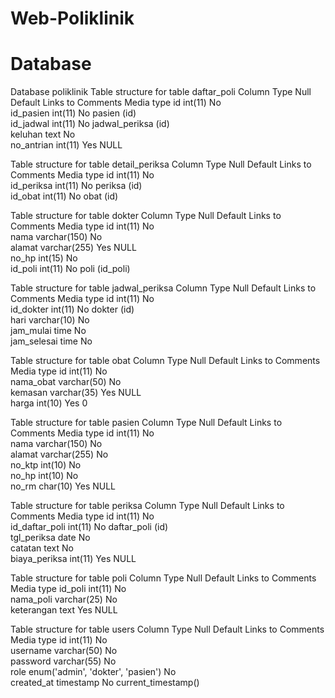 # Web-Poliklinik
# Database
Database poliklinik
Table structure for table daftar_poli
Column	Type	Null	Default	Links to	Comments	Media type
id	int(11)	No			
id_pasien	int(11)	No		pasien (id)		
id_jadwal	int(11)	No		jadwal_periksa (id)		
keluhan	text	No			
no_antrian	int(11)	Yes	NULL		

Table structure for table detail_periksa
Column	Type	Null	Default	Links to	Comments	Media type
id	int(11)	No			
id_periksa	int(11)	No		periksa (id)		
id_obat	int(11)	No		obat (id)		

Table structure for table dokter
Column	Type	Null	Default	Links to	Comments	Media type
id	int(11)	No			
nama	varchar(150)	No			
alamat	varchar(255)	Yes	NULL		
no_hp	int(15)	No			
id_poli	int(11)	No		poli (id_poli)		

Table structure for table jadwal_periksa
Column	Type	Null	Default	Links to	Comments	Media type
id	int(11)	No			
id_dokter	int(11)	No		dokter (id)		
hari	varchar(10)	No			
jam_mulai	time	No			
jam_selesai	time	No			

Table structure for table obat
Column	Type	Null	Default	Links to	Comments	Media type
id	int(11)	No			
nama_obat	varchar(50)	No			
kemasan	varchar(35)	Yes	NULL		
harga	int(10)	Yes	0		

Table structure for table pasien
Column	Type	Null	Default	Links to	Comments	Media type
id	int(11)	No			
nama	varchar(150)	No			
alamat	varchar(255)	No			
no_ktp	int(10)	No			
no_hp	int(10)	No			
no_rm	char(10)	Yes	NULL		

Table structure for table periksa
Column	Type	Null	Default	Links to	Comments	Media type
id	int(11)	No			
id_daftar_poli	int(11)	No		daftar_poli (id)		
tgl_periksa	date	No			
catatan	text	No			
biaya_periksa	int(11)	Yes	NULL		

Table structure for table poli
Column	Type	Null	Default	Links to	Comments	Media type
id_poli	int(11)	No			
nama_poli	varchar(25)	No			
keterangan	text	Yes	NULL		


Table structure for table users
Column	Type	Null	Default	Links to	Comments	Media type
id	int(11)	No			
username	varchar(50)	No			
password	varchar(55)	No			
role	enum('admin', 'dokter', 'pasien')	No			
created_at	timestamp	No	current_timestamp()		

